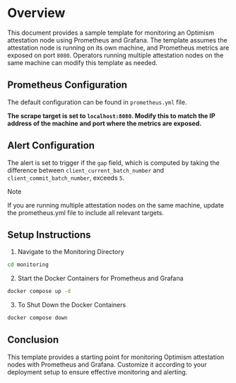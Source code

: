 # Overview

This document provides a sample template for monitoring an Optimism attestation node using Prometheus and Grafana. The template assumes the attestation node is running on its own machine, and Prometheus metrics are exposed on port `8080`. Operators running multiple attestation nodes on the same machine can modify this template as needed.

## Prometheus Configuration

The default configuration can be found in `prometheus.yml` file.

**The scrape target is set to `localhost:8080`. Modify this to match the IP address of the machine and port where the metrics are exposed.**

## Alert Configuration

The alert is set to trigger if the `gap` field, which is computed by taking the difference between `client_current_batch_number` and `client_commit_batch_number`, exceeds `5`.

> [!NOTE]
> If you are running multiple attestation nodes on the same machine, update the prometheus.yml file to include all relevant targets.

## Setup Instructions

1. Navigate to the Monitoring Directory

```bash
cd monitoring
```

2. Start the Docker Containers for Prometheus and Grafana

```bash
docker compose up -d
```

3. To Shut Down the Docker Containers

```bash
docker compose down
```

## Conclusion

This template provides a starting point for monitoring Optimism attestation nodes with Prometheus and Grafana. Customize it according to your deployment setup to ensure effective monitoring and alerting.
